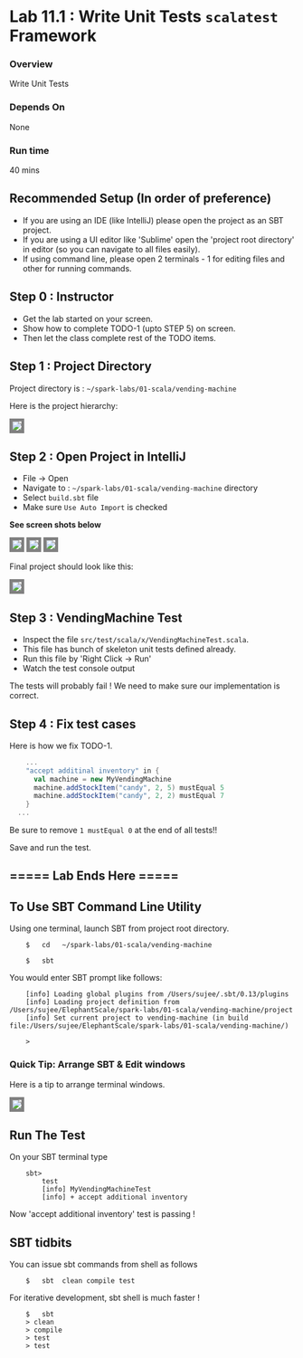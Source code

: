 <link rel='stylesheet' href='../assets/css/main.css'/>

# Lab 11.1 : Write Unit Tests `scalatest` Framework

### Overview
Write Unit Tests

### Depends On 
None

### Run time
40 mins

## Recommended Setup (In order of preference)
* If you are using an IDE (like IntelliJ)  please open the project as an SBT project.
* If you are using a UI editor like 'Sublime'  open the 'project root directory'  in editor (so you can navigate to all files easily).
* If using command line, please open 2 terminals - 1 for editing files and other for running commands.

## Step 0 : Instructor
* Get the lab started on your screen. 
* Show how to complete TODO-1 (upto STEP 5) on screen.
* Then let the class complete rest of the TODO items.

## Step 1 : Project Directory
Project directory is : `~/spark-labs/01-scala/vending-machine`

Here is the project hierarchy:

<img src="../assets/images/1.5b.png" style="border: 5px solid grey ; max-width:100%;" />


## Step 2 : Open Project in IntelliJ
* File -> Open
* Navigate to : `~/spark-labs/01-scala/vending-machine` directory
* Select `build.sbt` file
* Make sure `Use Auto Import` is checked

**See screen shots below**

<img src="../assets/images/1.5c.png" style="border: 5px solid grey ; max-width:100%;" />
<img src="../assets/images/1.5d.png" style="border: 5px solid grey ; max-width:100%;" />
<img src="../assets/images/1.5e.png" style="border: 5px solid grey ; max-width:100%;" />

Final project should look like this:

<img src="../assets/images/1.5f.png" style="border: 5px solid grey ; max-width:100%;" />

## Step 3 : VendingMachine Test
* Inspect  the file `src/test/scala/x/VendingMachineTest.scala`.  
* This file has bunch of skeleton unit tests defined already.
* Run this file by 'Right Click -> Run'
* Watch the test console output

The tests will probably fail !  We need to make sure our implementation is correct.

## Step 4 : Fix test cases
Here is how we fix TODO-1.

```scala
    ...
    "accept additinal inventory" in {
      val machine = new MyVendingMachine
      machine.addStockItem("candy", 2, 5) mustEqual 5
      machine.addStockItem("candy", 2, 2) mustEqual 7
    }
  ...
```

Be sure to remove ` 1 mustEqual 0 ` at the end of all tests!!

Save and run the test.

## ===== Lab Ends Here =====

## To Use SBT Command Line Utility
Using one terminal, launch SBT from project root directory.
```
    $   cd   ~/spark-labs/01-scala/vending-machine

    $   sbt

```

You would enter SBT prompt like follows:

```console
    [info] Loading global plugins from /Users/sujee/.sbt/0.13/plugins
    [info] Loading project definition from /Users/sujee/ElephantScale/spark-labs/01-scala/vending-machine/project
    [info] Set current project to vending-machine (in build file:/Users/sujee/ElephantScale/spark-labs/01-scala/vending-machine/)

    > 
```

### Quick Tip: Arrange SBT & Edit windows
Here is a tip to arrange terminal windows.  

<img src="../assets/images/1.5a.png" style="border: 5px solid grey ; max-width:100%;" />



##  Run The Test

On your SBT terminal type 
```
    sbt>
        test
        [info] MyVendingMachineTest
        [info] + accept additional inventory
```

Now 'accept additional inventory' test is passing ! 


## SBT tidbits
You can issue sbt commands from shell as follows
```
    $   sbt  clean compile test
```

For iterative development, sbt shell is much faster !

```
    $   sbt
    > clean
    > compile 
    > test
    > test
```
